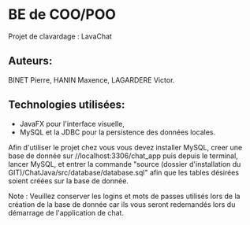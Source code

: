 # BE de COO/POO
Projet de clavardage : LavaChat

## Auteurs:
BINET Pierre, HANIN Maxence, LAGARDERE Victor.

## Technologies utilisées:
- JavaFX pour l'interface visuelle,
- MySQL et la JDBC pour la persistence des données locales.

Afin d'utiliser le projet chez vous vous devez installer MySQL,
creer une base de donnée sur //localhost:3306/chat_app puis depuis le terminal,
lancer MySQL, et entrer la commande "source (dossier d'installation du GIT)/ChatJava/src/database/database.sql"
afin que les tables désirées soient créées sur la base de donnée.

Note : Veuillez conserver les logins et mots de passes utilisés lors de la création de la base de donnée car ils vous seront redemandés lors du démarrage de l'application de chat.
